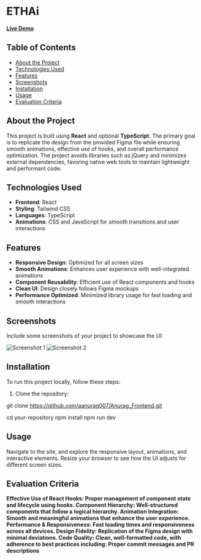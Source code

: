 # ETHAi

**[Live Demo](https://storied-starburst-427594.netlify.app/)**

## Table of Contents

- [About the Project](#about-the-project)
- [Technologies Used](#technologies-used)
- [Features](#features)
- [Screenshots](#screenshots)
- [Installation](#installation)
- [Usage](#usage)
- [Evaluation Criteria](#evaluation-criteria)


## About the Project

This project is built using **React** and optional **TypeScript**. The primary goal is to replicate the design from the provided Figma file while ensuring smooth animations, effective use of hooks, and overall performance optimization. The project avoids libraries such as jQuery and minimizes external dependencies, favoring native web tools to maintain lightweight and performant code.

## Technologies Used

- **Frontend**: React
- **Styling**: Tailwind CSS 
- **Languages**: TypeScript 
- **Animations**: CSS and JavaScript for smooth transitions and user interactions

## Features

- **Responsive Design**: Optimized for all screen sizes
- **Smooth Animations**: Enhances user experience with well-integrated animations
- **Component Reusability**: Efficient use of React components and hooks
- **Clean UI**: Design closely follows Figma mockups
- **Performance Optimized**: Minimized library usage for fast loading and smooth interactions

## Screenshots

Include some screenshots of your project to showcase the UI:

![Screenshot 1](https://github.com/user-attachments/assets/42b685c7-3b57-45a5-bd54-f59ed577337e)
![Screenshot 2](https://github.com/user-attachments/assets/86ba0152-a8a4-4b65-b51f-da292cd56245)

## Installation

To run this project locally, follow these steps:

1. Clone the repository:


git clone https://github.com/aanurag007/Anurag_Frontend.git

cd your-repository
npm install
npm run dev

## Usage
Navigate to the site, and explore the responsive layout, animations, and interactive elements.
Resize your browser to see how the UI adjusts for different screen sizes.


## Evaluation Criteria


**Effective Use of React Hooks: Proper management of component state and lifecycle using hooks.
Component Hierarchy: Well-structured components that follow a logical hierarchy.
Animation Integration: Smooth and meaningful animations that enhance the user experience.
Performance & Responsiveness: Fast loading times and responsiveness across all devices.
Design Fidelity: Replication of the Figma design with minimal deviations.
Code Quality: Clean, well-formatted code, with adherence to best practices including:
Proper commit messages and PR descriptions**
